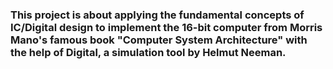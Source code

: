 ### This project is about applying the fundamental concepts of IC/Digital design to implement the 16-bit computer from Morris Mano's famous book "Computer System Architecture" with the help of Digital, a simulation tool by Helmut Neeman.
